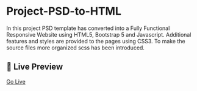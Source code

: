 
# Project-PSD-to-HTML

In this project PSD template has converted into a Fully Functional Responsive Website
using HTML5, Bootstrap 5 and Javascript. Additional features and styles are provided
to the pages using CSS3. To make the source files more organized scss has been introduced.

## 🔗 Live Preview
[Go Live](http://fitness.saddamhossain.com)

